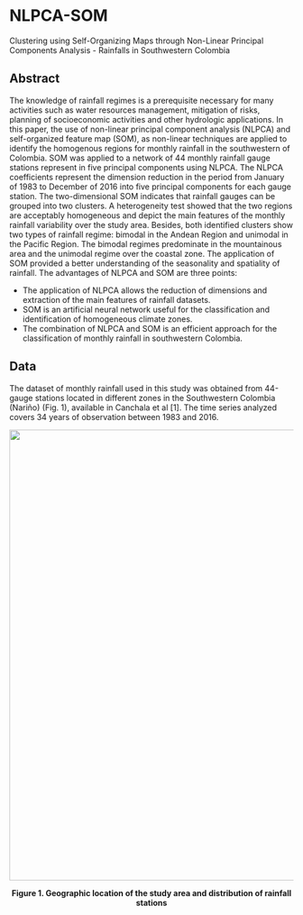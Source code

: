 # NLPCA-SOM
Clustering using Self-Organizing Maps through Non-Linear Principal Components Analysis - Rainfalls in Southwestern Colombia

## Abstract

The knowledge of rainfall regimes is a prerequisite necessary for many activities such as water resources management, mitigation of risks, planning of socioeconomic activities and other hydrologic applications. In this paper, the use of non-linear principal component analysis (NLPCA) and self-organized feature map (SOM), as non-linear techniques are applied to identify the homogenous regions for monthly rainfall in the southwestern of Colombia. SOM was applied to a network of 44 monthly rainfall gauge stations represent in five principal components using NLPCA. The NLPCA coefficients represent the dimension reduction in the period from January of 1983 to December of 2016 into five principal components for each gauge station. The two-dimensional SOM indicates that rainfall gauges can be grouped into two clusters. A heterogeneity test showed that the two regions are acceptably homogeneous and depict the main features of the monthly rainfall variability over the study area. Besides, both identified clusters show two types of rainfall regime: bimodal in the Andean Region and unimodal in the Pacific Region. The bimodal regimes predominate in the mountainous area and the unimodal regime over the coastal zone. The application of SOM provided a better understanding of the seasonality and spatiality of rainfall.
The advantages of NLPCA and SOM are three points:
-	The application of NLPCA allows the reduction of dimensions and extraction of the main features of rainfall datasets.
-	SOM is an artificial neural network useful for the classification and identification of homogeneous climate zones.
-	The combination of NLPCA and SOM is an efficient approach for the classification of monthly rainfall in southwestern Colombia.

## Data
The dataset of monthly rainfall used in this study was obtained from 44-gauge stations located in different zones in the Southwestern Colombia (Nariño) (Fig. 1), available in Canchala et al [1]. The time series analyzed covers 34 years of observation between 1983 and 2016.

<p align='center'><img src="figures/GeographicLocation" style="width:800px"></p>
<p align='center'><caption><b> Figure 1. Geographic location of the study area and distribution of rainfall stations</b> </caption></p>
